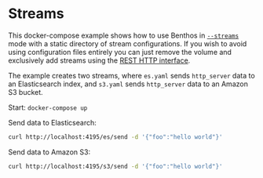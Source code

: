 Streams
=======

This docker-compose example shows how to use Benthos in [`--streams`][streams]
mode with a static directory of stream configurations. If you wish to avoid
using configuration files entirely you can just remove the volume and
exclusively add streams using the [REST HTTP interface][http-streams].

The example creates two streams, where `es.yaml` sends `http_server` data to an
Elasticsearch index, and `s3.yaml` sends `http_server` data to an Amazon S3
bucket.

Start: `docker-compose up`

Send data to Elasticsearch:

``` bash
curl http://localhost:4195/es/send -d '{"foo":"hello world"}'
```

Send data to Amazon S3:

``` bash
curl http://localhost:4195/s3/send -d '{"foo":"hello world"}'
```

[streams]: ../../../docs/streams/README.md
[http-streams]: ../../../docs/api/streams.md
